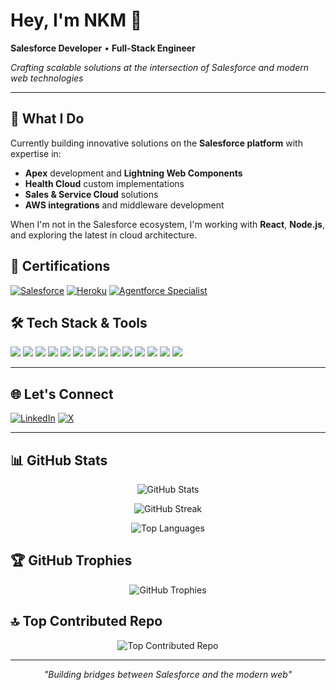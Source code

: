 <div align="left">

# Hey, I'm NKM 👋

**Salesforce Developer** • **Full-Stack Engineer** 

*Crafting scalable solutions at the intersection of Salesforce and modern web technologies*

---

</div>

## 🚀 What I Do

Currently building innovative solutions on the **Salesforce platform** with expertise in:
- **Apex** development and **Lightning Web Components**
- **Health Cloud** custom implementations
- **Sales & Service Cloud** solutions
- **AWS integrations** and middleware development

When I'm not in the Salesforce ecosystem, I'm working with **React**, **Node.js**, and exploring the latest in cloud architecture.

## 📜 Certifications

[![Salesforce](https://img.shields.io/badge/Salesforce%20PD1-00A1E0?style=for-the-badge&logo=salesforce&logoColor=white)](#)
[![Heroku](https://img.shields.io/badge/Heroku%20Developer-430098?style=for-the-badge&logo=heroku&logoColor=white)](#)
[![Agentforce Specialist](https://img.shields.io/badge/Agentforce%20Specialist-FFD700?style=for-the-badge&logo=star&logoColor=white)](#)

## 🛠️ Tech Stack & Tools

<div align="left">

<!-- Salesforce -->
<img src="https://img.shields.io/badge/Salesforce-00A1E0?style=for-the-badge&logo=salesforce&logoColor=white" />
<img src="https://img.shields.io/badge/Apex-1798C1?style=for-the-badge&logo=apex&logoColor=white" />
<img src="https://img.shields.io/badge/LWC-00A1E0?style=for-the-badge&logo=salesforce&logoColor=white" />

<!-- Frontend -->
<img src="https://img.shields.io/badge/React-61DAFB?style=for-the-badge&logo=react&logoColor=white" />
<img src="https://img.shields.io/badge/JavaScript-F7DF1E?style=for-the-badge&logo=javascript&logoColor=black" />
<img src="https://img.shields.io/badge/HTML5-E34F26?style=for-the-badge&logo=html5&logoColor=white" />
<img src="https://img.shields.io/badge/CSS3-1572B6?style=for-the-badge&logo=css3&logoColor=white" />

<!-- Backend -->
<img src="https://img.shields.io/badge/Node.js-339933?style=for-the-badge&logo=node.js&logoColor=white" />
<img src="https://img.shields.io/badge/Express.js-000000?style=for-the-badge&logo=express&logoColor=white" />

<!-- Cloud & DevOps -->
<img src="https://img.shields.io/badge/AWS-232F3E?style=for-the-badge&logo=amazon-aws&logoColor=white" />
<img src="https://img.shields.io/badge/Heroku-430098?style=for-the-badge&logo=heroku&logoColor=white" />
<img src="https://img.shields.io/badge/Linux-FCC624?style=for-the-badge&logo=linux&logoColor=black" />

<!-- Database -->
<img src="https://img.shields.io/badge/MongoDB-47A248?style=for-the-badge&logo=mongodb&logoColor=white" />
<img src="https://img.shields.io/badge/Salesforce_DB-00A1E0?style=for-the-badge&logo=salesforce&logoColor=white" />

</div>

---

## 🌐 Let's Connect

[![LinkedIn](https://img.shields.io/badge/LinkedIn-0077B5?style=flat-square&logo=linkedin&logoColor=white)](https://linkedin.com/in/nkmonlink)
[![X](https://img.shields.io/badge/X-000000?style=flat-square&logo=x&logoColor=white)](https://x.com/dv1mosh)

---

## 📊 GitHub Stats

<div align="center">

![GitHub Stats](https://github-readme-stats.vercel.app/api?username=nkmongit&show_icons=true&theme=gotham&hide_border=false&include_all_commits=true&count_private=true)

![GitHub Streak](https://github-readme-streak-stats.herokuapp.com/?user=nkmongit&theme=gotham&hide_border=false)

![Top Languages](https://github-readme-stats.vercel.app/api/top-langs/?username=nkmongit&theme=gotham&hide_border=false&include_all_commits=true&count_private=true&layout=compact)

</div>

## 🏆 GitHub Trophies

<div align="center">

![GitHub Trophies](https://github-profile-trophy.vercel.app/?username=nkmongit&theme=tokyonight&no-frame=true&no-bg=false&margin-w=4)

</div>

## 🔝 Top Contributed Repo

<div align="center">

![Top Contributed Repo](https://github-contributor-stats.vercel.app/api?username=nkmongit&limit=5&theme=tokyonight&combine_all_yearly_contributions=true)

</div>

---

<div align="center">

*"Building bridges between Salesforce and the modern web"*

</div>